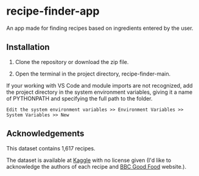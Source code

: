 # recipe-finder-app
An app made for finding recipes based on ingredients entered by the user.



## Installation

1. Clone the repository or download the zip file.

2. Open the terminal in the project directory, recipe-finder-main.

If your working with VS Code and module imports are not recognized, add the project directory 
in the system environment variables, giving it a name of PYTHONPATH and specifying the full path to the folder.
```
Edit the system environment variables >> Environment Variables >> System Variables >> New
```



## Acknowledgements
This dataset contains 1,617 recipes.

The dataset is available at [Kaggle](https://www.kaggle.com/gjbroughton/christmas-recipes) with no license given (I'd like to acknowledge the authors of each recipe and [BBC Good Food](https://www.bbcgoodfood.com/) website.).

```
